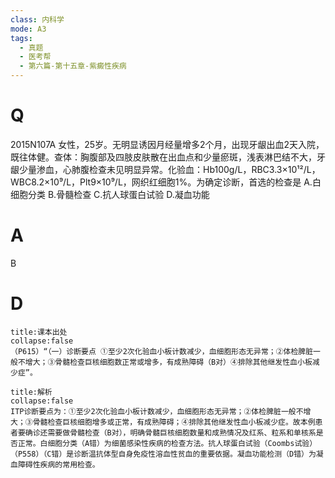 ```yaml
---
class: 内科学
mode: A3
tags:
  - 真题
  - 医考帮
  - 第六篇-第十五章-紫癜性疾病
---
```


# Q
2015N107A 女性，25岁。无明显诱因月经量增多2个月，出现牙龈出血2天入院，既往体健。查体：胸腹部及四肢皮肤散在出血点和少量瘀斑，浅表淋巴结不大，牙龈少量渗血，心肺腹检查未见明显异常。化验血：Hb100g/L，RBC3.3×10¹²/L，WBC8.2×10⁹/L，Plt9×10⁹/L，网织红细胞1%。为确定诊断，首选的检查是
A.白细胞分类
B.骨髓检查
C.抗人球蛋白试验
D.凝血功能

# A
B
# D
```ad-note
title:课本出处
collapse:false
（P615）“（一）诊断要点 ①至少2次化验血小板计数减少，血细胞形态无异常；②体检脾脏一般不增大；③骨髓检查巨核细胞数正常或增多，有成熟障碍（B对）④排除其他继发性血小板减少症”。
```

```ad-summary
title:解析
collapse:false
ITP诊断要点为：①至少2次化验血小板计数减少，血细胞形态无异常；②体检脾脏一般不增大；③骨髓检查巨核细胞增多或正常，有成熟障碍；④排除其他继发性血小板减少症。故本例患者要确诊还需要做骨髓检查（B对），明确骨髓巨核细胞数量和成熟情况及红系、粒系和单核系是否正常。白细胞分类（A错）为细菌感染性疾病的检查方法。抗人球蛋白试验（Coombs试验）（P558）（C错）是诊断温抗体型自身免疫性溶血性贫血的重要依据。凝血功能检测（D错）为凝血障碍性疾病的常用检查。
```

